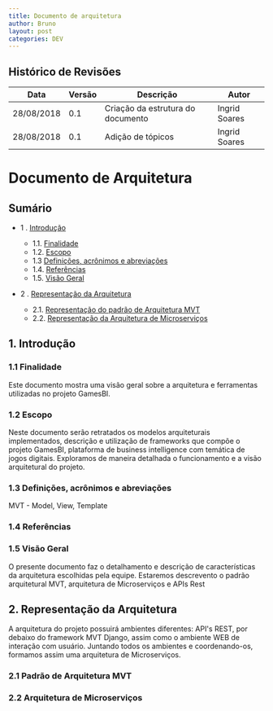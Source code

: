 ```yaml
---
title: Documento de arquitetura
author: Bruno
layout: post
categories: DEV
---
```


## Histórico de Revisões

|Data|Versão|Descrição|Autor|
| --- | --- | --- | --- |
|28/08/2018|0.1|Criação da estrutura do documento|Ingrid Soares|
|28/08/2018|0.1|Adição de tópicos|Ingrid Soares|

# Documento de Arquitetura

Sumário
----------------

* 1 .  [Introdução](#1-introdução)
    * 1.1. [Finalidade](#11-finalidade)
    * 1.2. [Escopo](#12-escopo)
    * 1.3 [Definições, acrônimos e abreviações](#13-definições)
    * 1.4. [Referências](#14-referências)
    * 1.5. [Visão Geral](#15-visão)
    
* 2 .  [Representação da Arquitetura](#2-representação)
   * 2.1. [Representação do padrão de Arquitetura MVT](#21-representação)
   * 2.2. [Representação da Arquitetura de Microserviços](#21-representação)


## 1. Introdução

### 1.1 Finalidade

Este documento mostra uma visão geral sobre a arquitetura e ferramentas utilizadas no projeto GamesBI.

### 1.2 Escopo

Neste documento serão retratados os modelos arquiteturais implementados, descrição e utilização de frameworks 
que compõe o projeto GamesBI, plataforma de business intelligence com temática de jogos digitais. Exploramos 
de maneira detalhada o funcionamento e a visão arquitetural do projeto.

### 1.3 Definições, acrônimos e abreviações

MVT - Model, View, Template

### 1.4 Referências

### 1.5 Visão Geral

O presente documento faz o detalhamento e descrição de características da arquitetura escolhidas pela equipe.
Estaremos descrevento o padrão arquitetural MVT, arquitetura de Microserviços e APIs Rest

## 2. Representação da Arquitetura

A arquitetura do projeto possuirá ambientes diferentes: API's REST, por debaixo do framework MVT Django, assim como o ambiente WEB de interação com usuário. Juntando todos os ambientes e coordenando-os, formamos assim uma arquitetura de Microserviços.

### 2.1 Padrão de Arquitetura MVT

### 2.2 Arquitetura de Microserviços